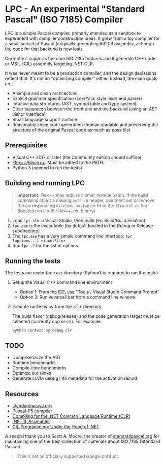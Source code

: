 
# LPC - An experimental "Standard Pascal" (ISO 7185) Compiler #

LPC is a simple Pascal compiler, primarly intended as a sandbox to 
experiment with compiler construction ideas. It grew from a toy compiler for a small
subset of Pascal (originally generating 80206 assembly, although the code for that backend
is now lost)

Currently it supports the core ISO 7185 features and it generate C++ code or MSIL (CIL)
assembly targeting .NET CLR. 

It was never meant to be a production compiler, and the design decissions reflect that.
It's not an "optimizing compiler" either. Instead, the main goals are:

* A simple and clean architecture
* Explicit grammar specification (Lex/Yacc style lexer and parser)
* Intuitive data structures (AST, symbol table and type system)
* Clear separation between the front end and the backend (using an AST visitor interface)
* Small language support runtime
* Reasonably clean code generation (human readable and preserving the structure of the
  original Pascal code as much as possible)

## Prerequisites ##

* Visual C++ 2017 or later (the Community edition should suffice)
* [Flex++/Bison++](http://www.kohsuke.org/flex++bison++). Must be added to the PATH.
* Python 3 (needed to run the tests)

## Building and running LPC ##

> **Important**: Flex++ may require a small manual patch. If the build complains about
> a missing `osfcn.h` header, comment out or remove the corresponding `#include <osfcn.h>`
> from the `flexskel.cc` file (located next to the flex++.exe binary)

1. Load `lpc.sln` in Visual Studio, then build (ex. Build/Build Solution)
2. `lpc.exe` is the executable (by default located in the Debug or Release subdirectory)
3. The `lpc.exe` has a very simple command line interface: `lpc [options...] <inputFile>`
4. Run `lpc -?` for the list of options

## Running the tests ##

The tests are under the `test` directory (Python3 is required to run the tests)

1. Setup the Visual C++ command line environment

    - Option 1: From the IDE, use "Tools / Visual Studio Command Prompt"
    - Option 2: Run vcvarsall.bat from a command line window

2.  Execute runTests.py from the `test` directory

    The build flavor (debug/release) and the code generation target must be selected
    (currently cpp or clr). For example:

    `python runtest.py debug clr`

## TODO ##

- Dump/Serialize the AST
- Runtime benchmarks
- Compile-time benchmarks
- Optimize out slinks
- Generate LLVM debug info metadata for the activation record

## Resources ##

* [standardpascal.org](http://www.standardpascal.org)
* [Pascal-P5 compiler](https://sourceforge.net/projects/pascalp5)
* [Compiling for the .NET Common Language Runtime (CLR)](https://www.amazon.com/Compiling-NET-Common-Language-Runtime/dp/0130622966)
* [.NET IL Assembler](https://www.amazon.com/NET-Assembler-Serge-Lidin/dp/1430267615)
* [CIL Programming: Under the Hood of .NET](https://www.amazon.com/CIL-Programming-Under-Hood-NET/dp/1590590414)

A special thank you to Scott A. Moore, the creator of 
[standardpascal.org](http://www.standardpascal.org) for maintaining one of the best
collection of materials about ISO 7185 (Standard Pascal).

 > This is not an officially supported Google product
